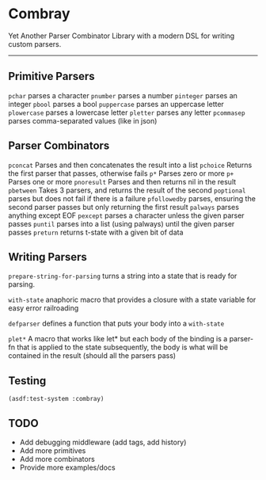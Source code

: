 # Combray

Yet Another Parser Combinator Library with a modern DSL for writing custom parsers.

--- 

## Primitive Parsers

`pchar` parses a character
`pnumber` parses a number
`pinteger` parses an integer
`pbool` parses a bool
`puppercase` parses an uppercase letter
`plowercase` parses a lowercase letter
`pletter` parses any letter
`pcommasep` parses comma-separated values (like in json) 

## Parser Combinators

`pconcat` Parses and then concatenates the result into a list
`pchoice` Returns the first parser that passes, otherwise fails
`p*` Parses zero or more
`p+` Parses one or more
`pnoresult` Parses and then returns nil in the result
`pbetween` Takes 3 parsers, and returns the result of the second
`poptional` parses but does not fail if there is a failure
`pfollowedby` parses, ensuring the second parser passes but only returning the first result
`palways` parses anything except EOF
`pexcept` parses a character unless the given parser passes
`puntil` parses into a list (using palways) until the given parser passes
`preturn` returns t-state with a given bit of data
 
## Writing Parsers

`prepare-string-for-parsing` turns a string into a state that is ready for parsing.

`with-state` anaphoric macro that provides a closure with a state variable for easy error railroading

`defparser` defines a function that puts your body into a `with-state`

`plet*` A macro that works like let* but each body of the binding is a parser-fn that is applied to the state subsequently, the body is what will be contained in the result (should all the parsers pass)

## Testing
`(asdf:test-system :combray)`


## TODO

- Add debugging middleware (add tags, add history)
- Add more primitives
- Add more combinators
- Provide more examples/docs
